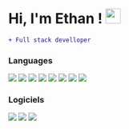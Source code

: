 <h1> Hi, I'm Ethan ! <img src="https://media.giphy.com/media/hvRJCLFzcasrR4ia7z/giphy.gif" width="30px"/> </h1>

```diff
+ Full stack develloper
```

### Languages
[![](https://img.shields.io/badge/HTML5-E44D26?style=for-the-badge)]()
[![](https://img.shields.io/badge/CSS-0071BC?style=for-the-badge)]()
[![](https://img.shields.io/badge/Javascript-F7DF1E?style=for-the-badge)]()
[![](https://img.shields.io/badge/MySQL-00546B?style=for-the-badge)]()
[![](https://img.shields.io/badge/PHP-878DB8?style=for-the-badge)]()
[![](https://img.shields.io/badge/React-00D8FF?style=for-the-badge)]()
[![](https://img.shields.io/badge/Python-3775A8?style=for-the-badge)]()
[![](https://img.shields.io/badge/C-7F8B99?style=for-the-badge)]()

### Logiciels
[![](https://img.shields.io/badge/Github-0F82CF?style=for-the-badge)]()
[![](https://img.shields.io/badge/Figma-A259FF?style=for-the-badge)]()
[![](https://img.shields.io/badge/VS_Code-0F82CF?style=for-the-badge)]()
